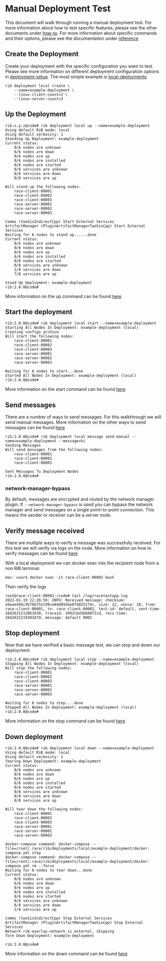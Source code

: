 # Manual Deployment Test

This document will walk through running a manual deployment test. For more information about how to test specific features, please see the other documents under [how-to](../how-to). For more information about specific commands and their options, please see the documentation under [reference](../reference)


## Create the Deployment
Create your deployment with the specific configuration you want to test. Please see more information on different deployment configuration options in [deployment-setup](./deployment-setup). The most simple example is [local-deployments](./deployment-setup/local-deployments.md)

```
rib deployment local create \
	--name=example-deployment \
	--linux-client-count=3 \
	--linux-server-count=3
```

## Up the Deployment
```
rib:x.y.z@code# rib deployment local up --name=example-deployment
Using default RiB mode: local
Using default verbosity: 1
Standing Up Deployment: example-deployment
Current status:
	0/6 nodes are unknown
	6/6 nodes are down
	0/6 nodes are up
	0/6 nodes are installed
	0/6 nodes are started
	0/8 services are unknown
	8/8 services are down
	0/8 services are up

Will stand up the following nodes:
	race-client-00001
	race-client-00002
	race-client-00003
	race-server-00001
	race-server-00002
	race-server-00003

Comms (twoSixIndirectCpp) Start External Services
ArtifactManager (PluginArtifactManagerTwoSixCpp) Start External Services
Waiting for 6 nodes to stand up......done
Current status:
	0/6 nodes are unknown
	0/6 nodes are down
	0/6 nodes are up
	6/6 nodes are installed
	0/6 nodes are started
	0/8 services are unknown
	1/8 services are down
	7/8 services are up
    
Stood Up Deployment: example-deployment
rib:2.0.0@code#
```
More information on the up command can be found [here](../reference/deployment/local/up.md)

## Start the deployment
```
rib:2.0.0@code# rib deployment local start --name=example-deployment
Starting All Nodes In Deployment: example-deployment (local)
Creating configs archive
Will start the following nodes:
	race-client-00001
	race-client-00002
	race-client-00003
	race-server-00001
	race-server-00002
	race-server-00003

Waiting for 6 nodes to start...done
Started All Nodes In Deployment: example-deployment (local)
rib:2.0.0@code#
```
More information on the start command can be found [here](../reference/deployment/start.md)


## Send messages
There are a number of ways to send messages. For this walkthrough we will send manual messages. More information on the other ways to send messages can be found [here](../reference/deployment/message/)

```
rib:2.0.0@code# rib deployment local message send-manual --name=example-deployment --message=hi
Sending Messages
Will send messages from the following nodes:
	race-client-00001
	race-client-00002
	race-client-00003

Sent Messages To Deployment Nodes
rib:2.0.0@code#
```

### network-manager-bypass

By default, messages are encrypted and routed by the network manager plugin. If
`--network-manager-bypass` is used you can bypass the network manager and send
messages on a single point-to-point connection. This means the sender or
receiver can be a server node.

## Verify message received
There are multiple ways to verify a message was successfully received. For this test we will verify via logs on the node. More information on how to verify messages can be found [here](./test/verification/message-receipt.md)

With a local deployment we can docker exec into the recipient node from a non RiB terminal:
```
mac: user$ docker exec -it race-client-00002 bash
```
Then verify the logs
```
root@race-client-00002:/code# tail /log/racetestapp.log 
2022-01-19 22:26:59: INFO: Received message: checksum: e9aae456c957bbf52c99ce84d893be0f4025174c, size: 12, nonce: 10, from: race-client-00001, to: race-client-00002, test-id: default, sent-time: 1642631212061030, traceid: 3992cbd16848f1cd, recv-time: 1642631219383479, message: default 0002
``` 

## Stop deployment
Now that we have verified a basic message test, we can stop and down our deployment.

```
rib:2.0.0@code# rib deployment local stop --name=example-deployment
Stopping All Nodes In Deployment: example-deployment (local)
Will stop the following nodes:
	race-client-00001
	race-client-00002
	race-client-00003
	race-server-00001
	race-server-00002
	race-server-00003

Waiting for 6 nodes to stop....done
Stopped All Nodes In Deployment: example-deployment (local)
rib:2.0.0@code#
```

More information on the stop command can be found [here](../reference/deployment/stop.md)
## Down deployment

```
rib:2.0.0@code# rib deployment local down --name=example-deployment
Using default RiB mode: local
Using default verbosity: 1
Tearing Down Deployment: example-deployment
Current status:
	0/6 nodes are unknown
	0/6 nodes are down
	0/6 nodes are up
	6/6 nodes are installed
	0/6 nodes are started
	0/8 services are unknown
	0/8 services are down
	8/8 services are up

Will tear down the following nodes:
	race-client-00001
	race-client-00002
	race-client-00003
	race-server-00001
	race-server-00002
	race-server-00003

docker-compose command: docker-compose --file=/root/.race/rib/deployments/local/example-deployment/docker-compose.yml stop
docker-compose command: docker-compose --file=/root/.race/rib/deployments/local/example-deployment/docker-compose.yml rm --force
Waiting for 6 nodes to tear down...done
Current status:
	0/6 nodes are unknown
	6/6 nodes are down
	0/6 nodes are up
	0/6 nodes are installed
	0/6 nodes are started
	0/8 services are unknown
	6/8 services are down
	2/8 services are up

Comms (twoSixIndirectCpp) Stop External Services
ArtifactManager (PluginArtifactManagerTwoSixCpp) Stop External Services
Network rib-overlay-network is external, skipping
Tore Down Deployment: example-deployment

rib:2.0.0@code#
```

More information on the down command can be found [here](../reference/deployment/local/down.md)